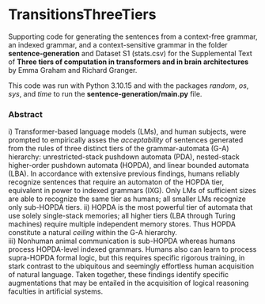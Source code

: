 # TransitionsThreeTiers

Supporting code for generating the sentences from a context-free grammar, an indexed grammar, and a context-sensitive grammar in the folder **sentence-generation** and Dataset S1 (stats.csv) for the Supplemental Text of **Three tiers of computation in transformers and in brain architectures** by Emma Graham and Richard Granger.

This code was run with Python 3.10.15 and with the packages *random*, *os*, *sys*, and *time* to run the **sentence-generation/main.py** file. 

### Abstract

i) Transformer-based language models (LMs), and human subjects, were prompted to empirically asses the *acceptability* of sentences generated from the rules of three distinct tiers of the grammar-automata (G-A) hierarchy: unrestricted-stack pushdown automata (PDA), nested-stack higher-order pushdown automata (HOPDA), and linear bounded automata (LBA). In accordance with extensive previous findings, humans reliably recognize sentences that require an automaton of the HOPDA tier, equivalent in power to indexed grammars (IXG). Only LMs of sufficient sizes are able to recognize the same tier as humans; all smaller LMs recognize only sub-HOPDA tiers.
ii) HOPDA is the most powerful tier of automata that use solely single-stack memories; all higher tiers (LBA through Turing machines) require multiple independent memory stores. Thus HOPDA constitute a natural *ceiling* within the G-A hierarchy.  
iii) Nonhuman animal communication is sub-HOPDA whereas humans process HOPDA-level indexed grammars. Humans also can learn to process supra-HOPDA formal logic, but this requires specific rigorous training, in stark contrast to the ubiquitous and seemingly effortless human acquisition of natural language. Taken together, these findings identify specific augmentations that may be entailed in the acquisition of logical reasoning faculties in artificial systems.
